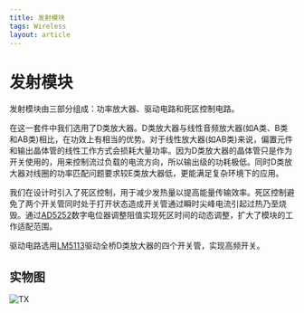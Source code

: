 ```yaml
---
title: 发射模块
tags: Wireless
layout: article
---
```


发射模块
=======

发射模块由三部分组成：功率放大器、驱动电路和死区控制电路。

在这一套件中我们选用了D类放大器。D类放大器与线性音频放大器(如A类、B类和AB类)相比，在功效上有相当的优势。对于线性放大器(如AB类)来说，偏置元件和输出晶体管的线性工作方式会损耗大量功率。因为D类放大器的晶体管只是作为开关使用的，用来控制流过负载的电流方向，所以输出级的功耗极低。同时D类放大器对线圈的功率匹配问题要求较E类放大器低，更能满足复杂环境下的应用。

我们在设计时引入了死区控制，用于减少发热量以提高能量传输效率。死区控制避免了两个开关管同时处于打开状态造成开关管通过瞬时尖峰电流引起过热乃至烧毁。通过[AD5252](https://www.analog.com/cn/products/ad5252.html)数字电位器调整阻值实现死区时间的动态调整，扩大了模块的工作适配范围。

驱动电路选用[LM5113](https://www.ti.com.cn/product/cn/LM5113)驱动全桥D类放大器的四个开关管，实现高频开关。

## 实物图

![TX]({{site.url}}/assets/TX.JPG)